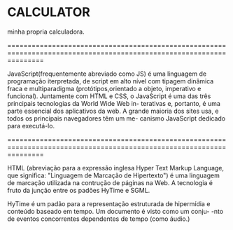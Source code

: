 # CALCULATOR
 minha propria calculadora.

=====================================================================================================================

JavaScript(frequentemente abreviado como JS) é 
uma linguagem de programação iterpretada, de
script em alto nível com tipagem dinâmica fraca e 
multiparadigma (protótipos,orientado a objeto,
imperativo e funcional).
Juntamente com HTML e CSS, o JavaScript é uma das 
três principais tecnologias da World Wide Web in-
terativas e, portanto, é uma parte essencial dos 
aplicativos da web. A grande maioria dos sites 
usa, e todos os principais navegadores têm um me-
canismo JavaScript dedicado para executá-lo.

=====================================================================================================================

HTML (abreviação para a expressão inglesa Hyper Text Markup 
Language, que significa: "Linguagem de Marcação de Hipertexto")
é uma linguagem de marcação utilizada na contrução de páginas na
Web. A tecnologia é fruto da junção entre os padões HyTime e 
SGML.

HyTime é um padão para a representação estruturada de hipermídia
e conteúdo baseado em tempo. Um documento é visto como um conju-
-nto de eventos concorrentes dependentes de tempo (como áudio.)